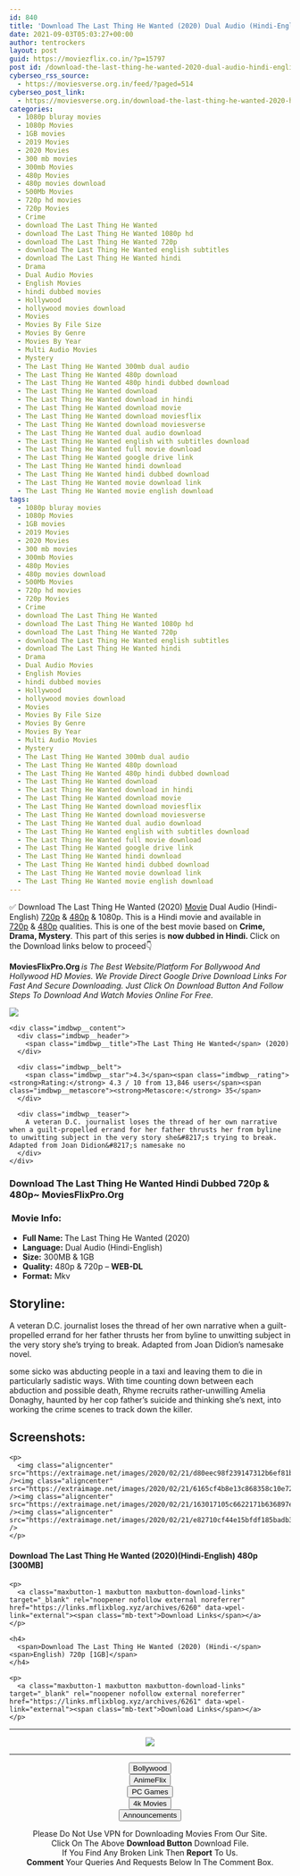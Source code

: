 ```yaml
---
id: 840
title: 'Download The Last Thing He Wanted (2020) Dual Audio (Hindi-English) 480p [300MB] || 720p [1GB]'
date: 2021-09-03T05:03:27+00:00
author: tentrockers
layout: post
guid: https://moviezflix.co.in/?p=15797
post id: /download-the-last-thing-he-wanted-2020-dual-audio-hindi-english-480p-300mb-720p-1gb/
cyberseo_rss_source:
  - https://moviesverse.org.in/feed/?paged=514
cyberseo_post_link:
  - https://moviesverse.org.in/download-the-last-thing-he-wanted-2020-hindi-480p-720p/
categories:
  - 1080p bluray movies
  - 1080p Movies
  - 1GB movies
  - 2019 Movies
  - 2020 Movies
  - 300 mb movies
  - 300mb Movies
  - 480p Movies
  - 480p movies download
  - 500Mb Movies
  - 720p hd movies
  - 720p Movies
  - Crime
  - download The Last Thing He Wanted
  - download The Last Thing He Wanted 1080p hd
  - download The Last Thing He Wanted 720p
  - download The Last Thing He Wanted english subtitles
  - download The Last Thing He Wanted hindi
  - Drama
  - Dual Audio Movies
  - English Movies
  - hindi dubbed movies
  - Hollywood
  - hollywood movies download
  - Movies
  - Movies By File Size
  - Movies By Genre
  - Movies By Year
  - Multi Audio Movies
  - Mystery
  - The Last Thing He Wanted 300mb dual audio
  - The Last Thing He Wanted 480p download
  - The Last Thing He Wanted 480p hindi dubbed download
  - The Last Thing He Wanted download
  - The Last Thing He Wanted download in hindi
  - The Last Thing He Wanted download movie
  - The Last Thing He Wanted download moviesflix
  - The Last Thing He Wanted download moviesverse
  - The Last Thing He Wanted dual audio download
  - The Last Thing He Wanted english with subtitles download
  - The Last Thing He Wanted full movie download
  - The Last Thing He Wanted google drive link
  - The Last Thing He Wanted hindi download
  - The Last Thing He Wanted hindi dubbed download
  - The Last Thing He Wanted movie download link
  - The Last Thing He Wanted movie english download
tags:
  - 1080p bluray movies
  - 1080p Movies
  - 1GB movies
  - 2019 Movies
  - 2020 Movies
  - 300 mb movies
  - 300mb Movies
  - 480p Movies
  - 480p movies download
  - 500Mb Movies
  - 720p hd movies
  - 720p Movies
  - Crime
  - download The Last Thing He Wanted
  - download The Last Thing He Wanted 1080p hd
  - download The Last Thing He Wanted 720p
  - download The Last Thing He Wanted english subtitles
  - download The Last Thing He Wanted hindi
  - Drama
  - Dual Audio Movies
  - English Movies
  - hindi dubbed movies
  - Hollywood
  - hollywood movies download
  - Movies
  - Movies By File Size
  - Movies By Genre
  - Movies By Year
  - Multi Audio Movies
  - Mystery
  - The Last Thing He Wanted 300mb dual audio
  - The Last Thing He Wanted 480p download
  - The Last Thing He Wanted 480p hindi dubbed download
  - The Last Thing He Wanted download
  - The Last Thing He Wanted download in hindi
  - The Last Thing He Wanted download movie
  - The Last Thing He Wanted download moviesflix
  - The Last Thing He Wanted download moviesverse
  - The Last Thing He Wanted dual audio download
  - The Last Thing He Wanted english with subtitles download
  - The Last Thing He Wanted full movie download
  - The Last Thing He Wanted google drive link
  - The Last Thing He Wanted hindi download
  - The Last Thing He Wanted hindi dubbed download
  - The Last Thing He Wanted movie download link
  - The Last Thing He Wanted movie english download
---
```

<div class="thecontent clearfix">
  <p>
    ✅ Download The Last Thing He Wanted (2020) <a href="https://moviesverse.org.in/category/movies/" data-wpel-link="internal">Movie</a> Dual Audio (Hindi-English) <a href="https://moviesverse.org.in/720p-movies/" data-wpel-link="internal">720p</a>&nbsp;&&nbsp;<a href="https://moviesverse.org.in/480p-movies/" data-wpel-link="internal">480p</a> & 1080p. This is a Hindi movie and available in <a href="https://moviesverse.org.in/720p-movies/" data-wpel-link="internal">720p</a>&nbsp;&&nbsp;<a href="https://moviesverse.org.in/480p-movies/" data-wpel-link="internal">480p</a> qualities. This is one of the best movie based on <strong>Crime, Drama, Mystery</strong>. This part of this series is <strong>now dubbed in <span>Hindi.&nbsp;</span></strong><span>Click on the Download links below to proceed👇</span>
  </p>
  
  <p>
    <strong><span>MoviesFlixPro.Org&nbsp;</span></strong><em>is The Best Website/Platform For Bollywood And Hollywood HD Movies. We Provide Direct Google Drive Download Links For Fast And Secure Downloading. Just Click On Download Button And Follow Steps To&nbsp;Download And Watch Movies Online For Free.</em>
  </p>
  
  <div class="imdbwp imdbwp--movie dark">
    <div class="imdbwp__thumb">
      <a class="imdbwp__link" target="_blank" title="The Last Thing He Wanted" href="https://www.imdb.com/title/tt7456312/" rel="nofollow external noopener noreferrer" data-wpel-link="external"><img class="imdbwp__img" src="https://m.media-amazon.com/images/M/MV5BMWI3ODZlNjgtNWM4OC00MDFhLTg2MmYtYjk3M2I0OWJmZmE2XkEyXkFqcGdeQXVyODkzNTgxMDg@._V1_SX300.jpg" /></a>
    </div>
    
    <div class="imdbwp__content">
      <div class="imdbwp__header">
        <span class="imdbwp__title">The Last Thing He Wanted</span> (2020)
      </div>
      
      <div class="imdbwp__belt">
        <span class="imdbwp__star">4.3</span><span class="imdbwp__rating"><strong>Rating:</strong> 4.3 / 10 from 13,846 users</span><span class="imdbwp__metascore"><strong>Metascore:</strong> 35</span>
      </div>
      
      <div class="imdbwp__teaser">
        A veteran D.C. journalist loses the thread of her own narrative when a guilt-propelled errand for her father thrusts her from byline to unwitting subject in the very story she&#8217;s trying to break. Adapted from Joan Didion&#8217;s namesake no
      </div>
    </div>
  </div>
  
  <h3>
    <span>Download The Last Thing He Wanted Hindi Dubbed 720p & 480p~ MoviesFlixPro.Org</span>
  </h3>
  
  <h3>
    <span>&nbsp;Movie Info:&nbsp;</span>
  </h3>
  
  <ul>
    <li>
      <strong>Full Name: </strong>The Last Thing He Wanted (2020)
    </li>
    <li>
      <strong>Language:</strong> Dual Audio (Hindi-English)
    </li>
    <li>
      <strong>Size:</strong> 300MB & 1GB
    </li>
    <li>
      <strong>Quality:</strong> 480p & 720p – <span><strong>WEB-DL</strong></span>
    </li>
    <li>
      <strong>Format:</strong>&nbsp;Mkv
    </li>
  </ul>
  
  <h2>
    <span>Storyline:</span>
  </h2>
  
  <p>
    A veteran D.C. journalist loses the thread of her own narrative when a guilt-propelled errand for her father thrusts her from byline to unwitting subject in the very story she’s trying to break. Adapted from Joan Didion’s namesake novel.
  </p>
  
  <div>
    some sicko was abducting people in a taxi and leaving them to die in particularly sadistic ways. With time counting down between each abduction and possible death, Rhyme recruits rather-unwilling Amelia Donaghy, haunted by her cop father’s suicide and thinking she’s next, into working the crime scenes to track down the killer.
  </div>
  
  <div class="summary_text">
    <h2>
      <span>Screenshots:</span>
    </h2>
    
    <p>
      <img class="aligncenter" src="https://extraimage.net/images/2020/02/21/d80eec98f239147312b6ef81b8944f08.jpg" /><img class="aligncenter" src="https://extraimage.net/images/2020/02/21/6165cf4b8e13c868358c10e72b88f5d7.jpg" /><img class="aligncenter" src="https://extraimage.net/images/2020/02/21/163017105c6622171b636897e380e3fc.jpg" /><img class="aligncenter" src="https://extraimage.net/images/2020/02/21/e82710cf44e15bfdf185badb30d65f61.jpg" />
    </p>
  </div>
  
  <div class="inline canwrap">
    <h4>
      <span>Download The Last Thing He Wanted (2020)(Hindi-English) </span><span>480p&nbsp; [300MB]</span>
    </h4>
    
    <p>
      <a class="maxbutton-1 maxbutton maxbutton-download-links" target="_blank" rel="noopener nofollow external noreferrer" href="https://links.mflixblog.xyz/archives/6260" data-wpel-link="external"><span class="mb-text">Download Links</span></a>
    </p>
    
    <h4>
      <span>Download The Last Thing He Wanted (2020) (Hindi-</span><span>English) 720p [1GB]</span>
    </h4>
    
    <p>
      <a class="maxbutton-1 maxbutton maxbutton-download-links" target="_blank" rel="noopener nofollow external noreferrer" href="https://links.mflixblog.xyz/archives/6261" data-wpel-link="external"><span class="mb-text">Download Links</span></a>
    </p>
  </div>
</div>

<center>
  </p> 
  
  <hr />
  
  <p>
    <a href="http://gdrivepro.xyz/join.php" data-wpel-link="external" target="_blank" rel="nofollow external noopener noreferrer"><img src="https://i.imgur.com/FhMdWdW.png" /></a>
  </p>
  
  <hr />
  
  <p>
    <a href="https://dogemovies.xyz" target="_blank" data-wpel-link="external" rel="nofollow external noopener noreferrer"><button class="button button5">Bollywood</button></a><br /> <a href="https://animeflix.in" target="_blank" data-wpel-link="external" rel="nofollow external noopener noreferrer"><button class="button button5">AnimeFlix</button></a><br /> <a href="https://gamesflix.net/" target="_blank" data-wpel-link="external" rel="nofollow external noopener noreferrer"><button class="button button5">PC Games</button></a><br /> <a href="https://uhdmovies.in" target="_blank" data-wpel-link="external" rel="nofollow external noopener noreferrer"><button class="button button5">4k Movies</button></a><br /> <a href="https://moviesverse.org.in/announcements/" target="_blank" data-wpel-link="internal" rel="noopener"><button class="button button5">Announcements</button></a>
  </p>
  
  <div class="alert alert-danger">
    Please Do Not Use VPN for Downloading Movies From Our Site.
  </div>
  
  <div class="alert alert-success">
    Click On The Above <strong>Download Button</strong> Download File.
  </div>
  
  <div class="alert alert-warning">
    If You Find Any Broken Link Then <strong>Report</strong> To Us.
  </div>
  
  <div class="alert alert-info">
    <strong>Comment</strong> Your Queries And Requests Below In The Comment Box.
  </div>
  
  <p>
    </center>
  </p>